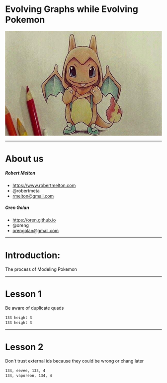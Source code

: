 <!-- page_number: true -->

# Evolving Graphs while Evolving Pokemon

![](cover.jpg)

---

# About us

##### Robert Melton

- https://www.robertmelton.com
- @robertmeta
- rmelton@gmail.com

##### Oren Golan

- https://oren.github.io
- @oreng
- orengolan@gmail.com

---

# Introduction:

The process of Modeling Pokemon

---

# Lesson 1

Be aware of duplicate quads
```
133 height 3
133 height 3
```

---

# Lesson 2

Don't trust external ids because they could be wrong or chang later
```
134, eevee, 133, 4
134, vaporeon, 134, 4
```
